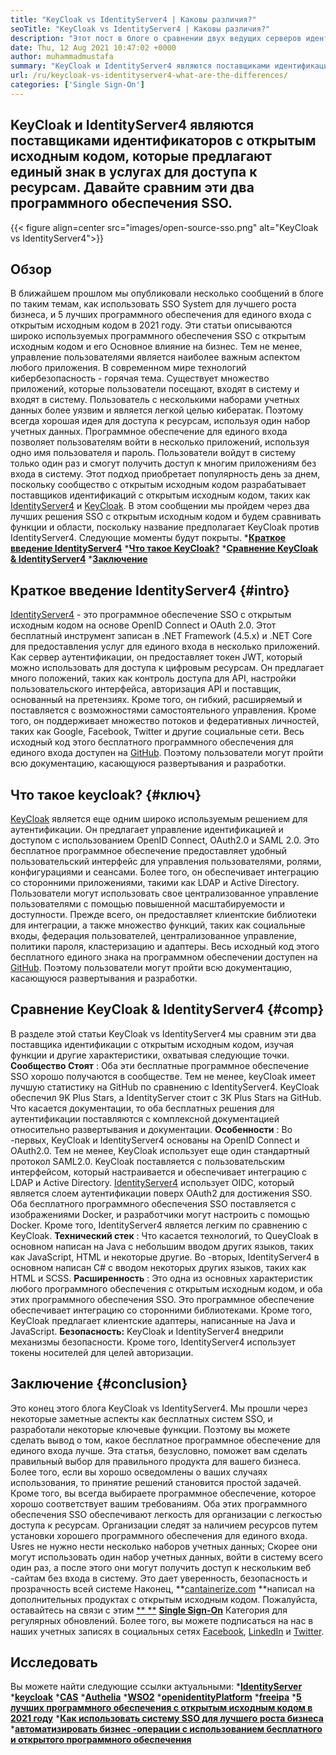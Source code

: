 ```yaml
---
title: "KeyCloak vs IdentityServer4 | Каковы различия?" 
seoTitle: "KeyCloak vs IdentityServer4 | Каковы различия?" 
description: "Этот пост в блоге о сравнении двух ведущих серверов идентификации с открытым исходным кодом KeyCloak с IdentityServer4. Оба программного обеспечения самостоятельно и богатыми." 
date: Thu, 12 Aug 2021 10:47:02 +0000
author: muhammadmustafa
summary: "KeyCloak и IdentityServer4 являются поставщиками идентификаций с открытым исходным кодом, которые предлагают единый знак в услугах для доступа к ресурсам. Давайте сравним эти два программного обеспечения SSO." 
url: /ru/keycloak-vs-identityserver4-what-are-the-differences/
categories: ['Single Sign-On']
---
```


## KeyCloak и IdentityServer4 являются поставщиками идентификаторов с открытым исходным кодом, которые предлагают единый знак в услугах для доступа к ресурсам. Давайте сравним эти два программного обеспечения SSO.

{{< figure align=center src="images/open-source-sso.png" alt="KeyCloak vs IdentityServer4">}}


## Обзор
В ближайшем прошлом мы опубликовали несколько сообщений в блоге по таким темам, как использовать SSO System для лучшего роста бизнеса, и 5 лучших программного обеспечения для единого входа с открытым исходным кодом в 2021 году. Эти статьи описываются широко используемых программного обеспечения SSO с открытым исходным кодом и его Основное влияние на бизнес. Тем не менее, управление пользователями является наиболее важным аспектом любого приложения. В современном мире технологий кибербезопасность - горячая тема. Существует множество приложений, которые пользователи посещают, входят в систему и входят в систему. Пользователь с несколькими наборами учетных данных более уязвим и является легкой целью кибератак.
Поэтому всегда хорошая идея для доступа к ресурсам, используя один набор учетных данных. Программное обеспечение для единого входа позволяет пользователям войти в несколько приложений, используя одно имя пользователя и пароль. Пользователи войдут в систему только один раз и смогут получить доступ к многим приложениям без входа в систему. Этот подход приобретает популярность день за днем, поскольку сообщество с открытым исходным кодом разрабатывает поставщиков идентификаций с открытым исходным кодом, таких как [IdentityServer4][1] и [KeyCloak][2]. В этом сообщении мы пройдем через два лучших решения SSO с открытым исходным кодом и будем сравнивать функции и области, поскольку название предполагает KeyCloak против IdentityServer4. Следующие моменты будут покрыты.
  ***[Краткое введение IdentityServer4][3]** 
  ***[Что такое KeyCloak?][4]** 
  ***[Сравнение KeyCloak & IdentityServer4][5]** 
  ***[Заключение][6]** 

## Краткое введение IdentityServer4   {#intro}
[IdentityServer4][1] - это программное обеспечение SSO с открытым исходным кодом на основе OpenID Connect и OAuth 2.0. Этот бесплатный инструмент записан в .NET Framework (4.5.x) и .NET Core для предоставления услуг для единого входа в несколько приложений. Как сервер аутентификации, он предоставляет токен JWT, который можно использовать для доступа к цифровым ресурсам. Он предлагает много положений, таких как контроль доступа для API, настройки пользовательского интерфейса, авторизация API и поставщик, основанный на претензиях. Кроме того, он гибкий, расширяемый и поставляется с возможностями самостоятельного управления. Кроме того, он поддерживает множество потоков и федеративных личностей, таких как Google, Facebook, Twitter и другие социальные сети.
Весь исходный код этого бесплатного программного обеспечения для единого входа доступен на [GitHub][7]. Поэтому пользователи могут пройти всю документацию, касающуюся развертывания и разработки.

## Что такое keycloak?   {#ключ}
[KeyCloak][2] является еще одним широко используемым решением для аутентификации. Он предлагает управление идентификацией и доступом с использованием OpenID Connect, OAuth2.0 и SAML 2.0. Это бесплатное программное обеспечение предоставляет удобный пользовательский интерфейс для управления пользователями, ролями, конфигурациями и сеансами. Более того, он обеспечивает интеграцию со сторонними приложениями, такими как LDAP и Active Directory. Пользователи могут использовать свое централизованное управление пользователями с помощью повышенной масштабируемости и доступности. Прежде всего, он предоставляет клиентские библиотеки для интеграции, а также множество функций, таких как социальные входы, федерация пользователей, централизованное управление, политики пароля, кластеризацию и адаптеры. Весь исходный код этого бесплатного единого знака на программном обеспечении доступен на [GitHub][8]. Поэтому пользователи могут пройти всю документацию, касающуюся развертывания и разработки.

## Сравнение KeyCloak & IdentityServer4   {#comp}
В разделе этой статьи KeyCloak vs IdentityServer4 мы сравним эти два поставщика идентификации с открытым исходным кодом, изучая функции и другие характеристики, охватывая следующие точки.
**Сообщество Стоят** : Оба эти бесплатные программное обеспечение SSO хорошо получаются в сообществе. Тем не менее, keyCloak имеет лучшую статистику на GitHub по сравнению с IdentityServer4. KeyCloak обеспечил 9K Plus Stars, а IdentityServer стоит с 3K Plus Stars на GitHub. Что касается документации, то оба бесплатных решения для аутентификации поставляются с комплексной документацией относительно развертывания и документации.
**Особенности** : Во -первых, KeyCloak и IdentityServer4 основаны на OpenID Connect и OAuth2.0. Тем не менее, KeyCloak использует еще один стандартный протокол SAML2.0. KeyCloak поставляется с пользовательским интерфейсом, который настраивается и обеспечивает интеграцию с LDAP и Active Directory. [IdentityServer4][1] использует OIDC, который является слоем аутентификации поверх OAuth2 для достижения SSO. Оба бесплатного программного обеспечения SSO поставляется с изображениями Docker, и разработчики могут настроить с помощью Docker. Кроме того, IdentityServer4 является легким по сравнению с KeyCloak.
**Технический стек** : Что касается технологий, то QueyCloak в основном написан на Java с небольшим вводом других языков, таких как JavaScript, HTML и некоторые другие. Во -вторых, IdentityServer4 в основном написан C# с вводом некоторых других языков, таких как HTML и SCSS.
**Расширенность** : Это одна из основных характеристик любого программного обеспечения с открытым исходным кодом, и оба этих программного обеспечения SSO. Это программное обеспечение обеспечивает интеграцию со сторонними библиотеками. Кроме того, KeyCloak предлагает клиентские адаптеры, написанные на Java и JavaScript.
**Безопасность:**  KeyCloak и IdentityServer4 внедрили механизмы безопасности. Кроме того, IdentityServer4 использует токены носителей для целей авторизации.

## Заключение   {#conclusion}
Это конец этого блога KeyCloak vs IdentityServer4. Мы прошли через некоторые заметные аспекты как бесплатных систем SSO, и разработали некоторые ключевые функции. Поэтому вы можете сделать вывод о том, какое бесплатное программное обеспечение для единого входа лучше. Эта статья, безусловно, поможет вам сделать правильный выбор для правильного продукта для вашего бизнеса. Более того, если вы хорошо осведомлены о ваших случаях использования, то принятие решений становится простой задачей. Кроме того, вы всегда выбираете программное обеспечение, которое хорошо соответствует вашим требованиям.
Оба этих программного обеспечения SSO обеспечивают легкость для организации с легкостью доступа к ресурсам. Организации следят за наличием ресурсов путем установки хорошего программного обеспечения для единого входа. Usres не нужно нести несколько наборов учетных данных; Скорее они могут использовать один набор учетных данных, войти в систему всего один раз, а после этого они могут получить доступ к нескольким веб -сайтам без входа в систему. Это дает уверенность, безопасность и прозрачность всей системе
Наконец, **[cantainerize.com][9]  **написал на дополнительных продуктах с открытым исходным кодом. Пожалуйста, оставайтесь на связи с этим [** **][10]  **[Single Sign-On][11]**   Категория для регулярных обновлений. Более того, вы можете подписаться на нас в наших учетных записях в социальных сетях [Facebook][12], [LinkedIn][13] и [Twitter][14].

## Исследовать
Вы можете найти следующие ссылки актуальными:
  ***[IdentityServer][15]** 
  ***[keycloak][16]** 
  ***[CAS][17]** 
  ***[Authelia][18]** 
  ***[WSO2][19]** 
  ***[openidentityPlatform][20]** 
  ***[freeipa][21]** 
  ***[5 лучших программного обеспечения с открытым исходным кодом в 2021 году][22]** 
  ***[Как использовать систему SSO для лучшего роста бизнеса][23]** 
  ***[автоматизировать бизнес -операции с использованием бесплатного и открытого программного обеспечения][24]** 

  
[1]: https://products.containerize.com/single-sign-on/identity-server/
[2]: https://products.containerize.com/single-sign-on/keycloak/
[3]: #intro
[4]: #key
[5]: #comp
[6]: #Conclusion
[7]: https://github.com/IdentityServer
[8]: https://github.com/keycloak/keycloak
[9]: https://www.containerize.com/
[10]: https://products.containerize.com/video-conferencing/
[11]: https://products.containerize.com/single-sign-on/
[12]: https://web.facebook.com/containerize
[13]: https://www.linkedin.com/company/containerize/
[14]: https://twitter.com/containerize_co
[15]: https://products.containerize.com/single-sign-on/identity-server
[16]: https://products.containerize.com/single-sign-on/keycloak
[17]: https://products.containerize.com/single-sign-on/cas
[18]: https://products.containerize.com/single-sign-on/authelia
[19]: https://products.containerize.com/single-sign-on/wso2
[20]: https://products.containerize.com/single-sign-on/openidentityplatform
[21]: https://products.containerize.com/single-sign-on/freeipa
[22]: https://blog.containerize.com/single-sign-on/top-5-open-source-single-sign-on-software-in-the-year-2021/
[23]: https://blog.containerize.com/single-sign-on/how-to-leverage-sso-solution-for-better-business-growth/
[24]: https://blog.containerize.com/blogging/automate-business-operations-using-open-source-software/
